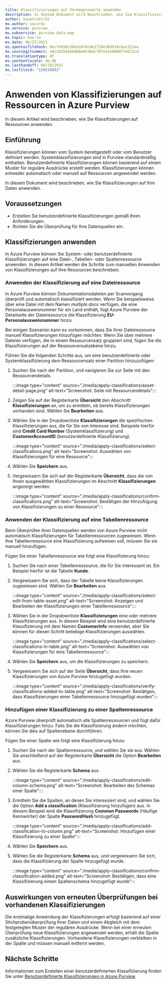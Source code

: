 ```yaml
---
title: Klassifizierungen auf Vermögenswerte anwenden
description: In diesem Dokument wird beschrieben, wie Sie Klassifizierungen auf Ressourcen anwenden.
author: SunetraVirdi
ms.author: suvirdi
ms.service: purview
ms.subservice: purview-data-map
ms.topic: how-to
ms.date: 09/27/2021
ms.openlocfilehash: 8ec7d456c5bb2eb78c9e1729e38d918c6ac222ee
ms.sourcegitcommit: e8c34354266d00e85364cf07e1e39600f7eb71cd
ms.translationtype: HT
ms.contentlocale: de-DE
ms.lasthandoff: 09/29/2021
ms.locfileid: "129210882"
---
```

# <a name="apply-classifications-on-assets-in-azure-purview"></a>Anwenden von Klassifizierungen auf Ressourcen in Azure Purview

In diesem Artikel wird beschrieben, wie Sie Klassifizierungen auf Ressourcen anwenden.

## <a name="introduction"></a>Einführung

Klassifizierungen können vom System bereitgestellt oder vom Benutzer definiert werden. Systemklassifizierungen sind in Purview standardmäßig enthalten. Benutzerdefinierte Klassifizierungen können basierend auf einem Muster für reguläre Ausdrücke erstellt werden. Klassifizierungen können entweder automatisch oder manuell auf Ressourcen angewendet werden.

In diesem Dokument wird beschrieben, wie Sie Klassifizierungen auf Ihre Daten anwenden.

## <a name="prerequisites"></a>Voraussetzungen

- Erstellen Sie benutzerdefinierte Klassifizierungen gemäß Ihren Anforderungen.
- Richten Sie die Überprüfung für Ihre Datenquellen ein.

## <a name="apply-classifications"></a>Klassifizierungen anwenden
In Azure Purview können Sie System- oder benutzerdefinierte Klassifizierungen auf eine Datei-, Tabellen- oder Spaltenressource anwenden. In diesem Artikel werden die Schritte zum manuellen Anwenden von Klassifizierungen auf Ihre Ressourcen beschrieben.

### <a name="apply-classification-to-a-file-asset"></a>Anwenden der Klassifizierung auf eine Dateiressource
In Azure Purview können Dokumentationsdateien per Scanvorgang überprüft und automatisch klassifiziert werden. Wenn Sie beispielsweise über eine Datei mit dem Namen *multiple.docx* verfügen, die eine Personalausweisnummer für ein Land enthält, fügt Azure Purview der Detailseite der Dateiressource die Klassifizierung **EU-Personalausweisnummer** hinzu.

Bei einigen Szenarien kann es vorkommen, dass Sie Ihrer Dateiressource manuell Klassifizierungen hinzufügen möchten. Wenn Sie über mehrere Dateien verfügen, die in einem Ressourcensatz gruppiert sind, fügen Sie die Klassifizierungen auf der Ressourcensatzebene hinzu.

Führen Sie die folgenden Schritte aus, um eine benutzerdefinierte oder Systemklassifizierung dem Ressourcensatz einer Partition hinzuzufügen:

1. Suchen Sie nach der Partition, und navigieren Sie zur Seite mit den Ressourcendetails.

    :::image type="content" source="./media/apply-classifications/asset-detail-page.png" alt-text="Screenshot: Seite mit Ressourcendetails":::

1. Zeigen Sie auf der Registerkarte **Übersicht** den Abschnitt **Klassifizierungen** an, um zu ermitteln, ob bereits Klassifizierungen vorhanden sind. Wählen Sie **Bearbeiten** aus.

1. Wählen Sie in der Dropdownliste **Klassifizierungen** die spezifischen Klassifizierungen aus, die für Sie von Interesse sind. Beispiele hierfür sind **Credit Card Number** (Systemklassifizierung) und **CustomerAccountID** (benutzerdefinierte Klassifizierung).

    :::image type="content" source="./media/apply-classifications/select-classifications.png" alt-text="Screenshot: Auswählen von Klassifizierungen für eine Ressource":::

1. Wählen Sie **Speichern** aus.

1. Vergewissern Sie sich auf der Registerkarte **Übersicht**, dass die von Ihnen ausgewählten Klassifizierungen im Abschnitt **Klassifizierungen** angezeigt werden.

    :::image type="content" source="./media/apply-classifications/confirm-classifications.png" alt-text="Screenshot: Bestätigen der Hinzufügung von Klassifizierungen zu einer Ressource":::

### <a name="apply-classification-to-a-table-asset"></a>Anwenden der Klassifizierung auf eine Tabellenressource

Beim Überprüfen Ihrer Datenquellen werden von Azure Purview nicht automatisch Klassifizierungen für Tabellenressourcen zugewiesen. Wenn Ihre Tabellenressource eine Klassifizierung aufweisen soll, müssen Sie sie manuell hinzufügen.

Fügen Sie einer Tabellenressource wie folgt eine Klassifizierung hinzu:

1. Suchen Sie nach einer Tabellenressource, die für Sie interessant ist. Ein Beispiel hierfür ist die Tabelle **Kunde**.

1. Vergewissern Sie sich, dass der Tabelle keine Klassifizierungen zugewiesen sind. Wählen Sie **Bearbeiten** aus.

    :::image type="content" source="./media/apply-classifications/select-edit-from-table-asset.png" alt-text="Screenshot: Anzeigen und Bearbeiten der Klassifizierungen einer Tabellenressource":::

1. Wählen Sie in der Dropdownliste **Klassifizierungen** eine oder mehrere Klassifizierungen aus. In diesem Beispiel wird eine benutzerdefinierte Klassifizierung mit dem Namen **CustomerInfo** verwendet, aber Sie können für diesen Schritt beliebige Klassifizierungen auswählen.

    :::image type="content" source="./media/apply-classifications/select-classifications-in-table.png" alt-text="Screenshot: Auswählen von Klassifizierungen für eine Tabellenressource":::

1. Wählen Sie **Speichern** aus, um die Klassifizierungen zu speichern.

1. Vergewissern Sie sich auf der Seite **Übersicht**, dass Ihre neuen Klassifizierungen von Azure Purview hinzugefügt wurden.

    :::image type="content" source="./media/apply-classifications/verify-classifications-added-to-table.png" alt-text="Screenshot: Bestätigen, dass Klassifizierungen einer Tabellenressource hinzugefügt wurden":::

### <a name="add-classification-to-a-column-asset"></a>Hinzufügen einer Klassifizierung zu einer Spaltenressource

Azure Purview überprüft automatisch alle Spaltenressourcen und fügt dafür Klassifizierungen hinzu. Falls Sie die Klassifizierung ändern möchten, können Sie dies auf Spaltenebene durchführen.

Fügen Sie einer Spalte wie folgt eine Klassifizierung hinzu:

1. Suchen Sie nach der Spaltenressource, und wählen Sie sie aus. Wählen Sie anschließend auf der Registerkarte **Übersicht** die Option **Bearbeiten** aus.

1. Wählen Sie die Registerkarte **Schema** aus.

    :::image type="content" source="./media/apply-classifications/edit-column-schema.png" alt-text="Screenshot: Bearbeiten des Schemas einer Spalte":::

1. Ermitteln Sie die Spalten, an denen Sie interessiert sind, und wählen Sie die Option **Add a classification** (Klassifizierung hinzufügen) aus. In diesem Beispiel wird die Klassifizierung **Common Passwords** (Häufige Kennwörter) der Spalte **PasswordHash** hinzugefügt.

    :::image type="content" source="./media/apply-classifications/add-classification-to-column.png" alt-text="Screenshot: Hinzufügen einer Klassifizierung zu einer Spalte":::

1. Wählen Sie **Speichern** aus.

1. Wählen Sie die Registerkarte **Schema** aus, und vergewissern Sie sich, dass die Klassifizierung der Spalte hinzugefügt wurde.

    :::image type="content" source="./media/apply-classifications/confirm-classification-added.png" alt-text="Screenshot: Bestätigen, dass eine Klassifizierung einem Spaltenschema hinzugefügt wurde":::

## <a name="impact-of-rescanning-on-existing-classifications"></a>Auswirkungen von erneuten Überprüfungen bei vorhandenen Klassifizierungen

Die erstmalige Anwendung der Klassifizierungen erfolgt basierend auf einer Stichprobenüberprüfung Ihrer Daten und einem Abgleich mit dem festgelegten Muster der regulären Ausdrücke. Wenn bei einer erneuten Überprüfung neue Klassifizierungen angewendet werden, erhält die Spalte zusätzliche Klassifizierungen. Vorhandene Klassifizierungen verbleiben in der Spalte und müssen manuell entfernt werden.

## <a name="next-steps"></a>Nächste Schritte
Informationen zum Erstellen einer benutzerdefinierten Klassifizierung finden Sie unter [Benutzerdefinierte Klassifizierungen in Azure Purview](create-a-custom-classification-and-classification-rule.md).